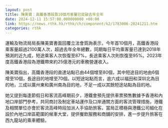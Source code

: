 ```yaml
---
layout: post
title: 陳美寶：高鐵香港段首10個月客量已突破去年全年
date: 2024-12-11 15:57:08.000000000 +08:00
link: https://news.rthk.hk/rthk/ch/component/k2/1783006-20241211.htm
categories: rthk
---
```


運輸及物流局局長陳美寶書面回覆立法會質詢表示，今年首10個月，高鐵香港段乘客量超過2100萬人次，超過去年全年總數，同期每日平均乘客量已達到2018年預測的近九成，短途乘客人次恢復至87%，長途乘客人次則恢復至95%。2023年度高鐵香港段為港鐵帶來約25億港元的車務營運收入。

陳美寶指出，高鐵香港段的直達站點已由44個增至80個，其中短途目的地由6個增至10個，長途目的地增至70個。以短途站點而言，逾六成以福田和深圳北為目的地，三成以廣州東和廣州南為目的地，不足一成以其餘短途站點為目的地。

她又提到每逢節假日和客流高峰期前夕，港鐵會預先提供車票預售數據予香港和內地口岸部門參考，共同商討及制定車站運作及口岸通關方面的客流管理措施，港鐵及相關單位亦會於客流高峰時段加派人手協助旅客。當局正積極與港鐵公司細化在設於內地口岸區範圍的候車大堂，提供餐飲服務和商舖的安排，進一步提升旅客在西九龍站的乘車體驗。
